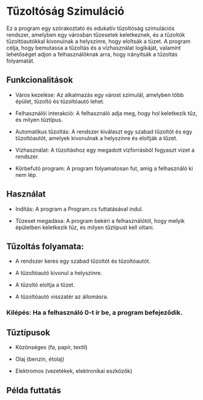 # Tűzoltóság Szimuláció

Ez a program egy szórakoztató és edukatív tűzoltóság szimulációs rendszer, amelyben egy városban tűzesetek keletkeznek, és a tűzoltók tűzoltóautókkal kivonulnak a helyszínre, hogy eloltsák a tüzet. A program célja, hogy bemutassa a tűzoltás és a vízhasználat logikáját, valamint lehetőséget adjon a felhasználóknak arra, hogy irányítsák a tűzoltás folyamatát.

## Funkcionalitások

* Város kezelése: Az alkalmazás egy várost szimulál, amelyben több épület, tűzoltó és tűzoltóautó lehet.

* Felhasználói interakció: A felhasználó adja meg, hogy hol keletkezik tűz, és milyen tűztípus.

* Automatikus tűzoltás: A rendszer kiválaszt egy szabad tűzoltót és egy tűzoltóautót, amelyek kivonulnak a helyszínre és eloltják a tűzet.

* Vízhasználat: A tűzoltáshoz egy megadott vízforrásból fogyaszt vizet a rendszer.

* Körbefutó program: A program folyamatosan fut, amíg a felhasználó ki nem lép.

## Használat

* Indítás: A program a Program.cs futtatásával indul.

* Tűzeset megadása: A program bekéri a felhasználótól, hogy melyik épületben keletkezik tűz, és milyen tűztípust kell oltani.

## Tűzoltás folyamata:

* A rendszer keres egy szabad tűzoltót és tűzoltóautót.

* A tűzoltóautó kivonul a helyszínre.

* A tűzoltó eloltja a tűzet.

* A tűzoltóautó visszatér az állomásra.

### Kilépés: Ha a felhasználó 0-t ír be, a program befejeződik.

## Tűztípusok

* Közönséges (fa, papír, textil)

* Olaj (benzin, étolaj)

* Elektromos (vezetékek, elektronikai eszközök)

## Példa futtatás


